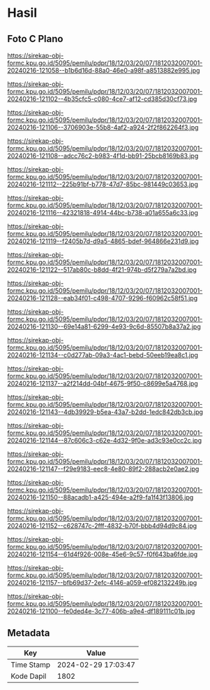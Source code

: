 # Hasil

## Foto C Plano

https://sirekap-obj-formc.kpu.go.id/5095/pemilu/pdpr/18/12/03/20/07/1812032007001-20240216-121058--b1b6d16d-88a0-46e0-a98f-a8513882e995.jpg

https://sirekap-obj-formc.kpu.go.id/5095/pemilu/pdpr/18/12/03/20/07/1812032007001-20240216-121102--4b35cfc5-c080-4ce7-af12-cd385d30cf73.jpg

https://sirekap-obj-formc.kpu.go.id/5095/pemilu/pdpr/18/12/03/20/07/1812032007001-20240216-121106--3706903e-55b8-4af2-a924-2f2f862264f3.jpg

https://sirekap-obj-formc.kpu.go.id/5095/pemilu/pdpr/18/12/03/20/07/1812032007001-20240216-121108--adcc76c2-b983-4f1d-bb91-25bcb8169b83.jpg

https://sirekap-obj-formc.kpu.go.id/5095/pemilu/pdpr/18/12/03/20/07/1812032007001-20240216-121112--225b91bf-b778-47d7-85bc-981449c03653.jpg

https://sirekap-obj-formc.kpu.go.id/5095/pemilu/pdpr/18/12/03/20/07/1812032007001-20240216-121116--42321818-4914-44bc-b738-a01a655a6c33.jpg

https://sirekap-obj-formc.kpu.go.id/5095/pemilu/pdpr/18/12/03/20/07/1812032007001-20240216-121119--f2405b7d-d9a5-4865-bdef-964866e231d9.jpg

https://sirekap-obj-formc.kpu.go.id/5095/pemilu/pdpr/18/12/03/20/07/1812032007001-20240216-121122--517ab80c-b8dd-4f21-974b-d5f279a7a2bd.jpg

https://sirekap-obj-formc.kpu.go.id/5095/pemilu/pdpr/18/12/03/20/07/1812032007001-20240216-121128--eab34f01-c498-4707-9296-f60962c58f51.jpg

https://sirekap-obj-formc.kpu.go.id/5095/pemilu/pdpr/18/12/03/20/07/1812032007001-20240216-121130--69e14a81-6299-4e93-9c6d-85507b8a37a2.jpg

https://sirekap-obj-formc.kpu.go.id/5095/pemilu/pdpr/18/12/03/20/07/1812032007001-20240216-121134--c0d277ab-09a3-4ac1-bebd-50eeb19ea8c1.jpg

https://sirekap-obj-formc.kpu.go.id/5095/pemilu/pdpr/18/12/03/20/07/1812032007001-20240216-121137--a2f214dd-04bf-4675-9f50-c8699e5a4768.jpg

https://sirekap-obj-formc.kpu.go.id/5095/pemilu/pdpr/18/12/03/20/07/1812032007001-20240216-121143--4db39929-b5ea-43a7-b2dd-1edc842db3cb.jpg

https://sirekap-obj-formc.kpu.go.id/5095/pemilu/pdpr/18/12/03/20/07/1812032007001-20240216-121144--87c606c3-c62e-4d32-9f0e-ad3c93e0cc2c.jpg

https://sirekap-obj-formc.kpu.go.id/5095/pemilu/pdpr/18/12/03/20/07/1812032007001-20240216-121147--f29e9183-eec8-4e80-89f2-288acb2e0ae2.jpg

https://sirekap-obj-formc.kpu.go.id/5095/pemilu/pdpr/18/12/03/20/07/1812032007001-20240216-121150--88acadb1-a425-494e-a2f9-fa1f43f13806.jpg

https://sirekap-obj-formc.kpu.go.id/5095/pemilu/pdpr/18/12/03/20/07/1812032007001-20240216-121152--c628747c-2fff-4832-b70f-bbb4d94d9c84.jpg

https://sirekap-obj-formc.kpu.go.id/5095/pemilu/pdpr/18/12/03/20/07/1812032007001-20240216-121154--61d4f926-008e-45e6-9c57-f0f643ba6fde.jpg

https://sirekap-obj-formc.kpu.go.id/5095/pemilu/pdpr/18/12/03/20/07/1812032007001-20240216-121157--bfb69d37-2efc-4146-a059-ef082132249b.jpg

https://sirekap-obj-formc.kpu.go.id/5095/pemilu/pdpr/18/12/03/20/07/1812032007001-20240216-121100--fe0ded4e-3c77-406b-a9e4-df189111c01b.jpg


## Metadata

| Key        | Value               |
| ---------- | ------------------- |
| Time Stamp | 2024-02-29 17:03:47 |
| Kode Dapil | 1802                |



